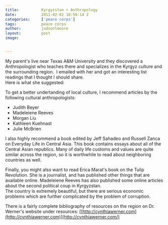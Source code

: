 ```yaml
---
title:			Kyrgyzstan + Anthropology
date:			2011-02-02 16:50:14 Z
categories:		['peace corps']
tags:			peace corps
author:			judsonlmoore
layout:			post
image:			


---
```


My parent's live near Texas A&M University and they discovered a Anthropologist who teaches there and specializes in the Kyrgyz culture and the surrounding region.  I emailed with her and got an interesting list readings that I thought I should share.  
Here is what she suggested:

To get a better undertanding of local culture, I recommend articles by the following cultural anthropologists:

- Judith Beyer
- Madeleiene Reeves
- Morgan Liu
- Kathleen Kuehnast
- Julie McBrien

I also highly recommend a book edited by Jeff Sahadeo and Russell Zanca on Everyday Life in Central Asia. This book contains essays about all of the Central Asian republics. Many of daily life customs and values are quite similar across the region, so it is worthwhile to read about neighboring countries as well.   

Finally, you might also want to read Erica Marat's book on the Tulip Revolution. She is a journalist, and has published other things that are available online. Madeleiene Reeves has also published some online articles about the second political coup in Kyrgyzstan.   
The country is extremely beautiful, but there are serious economic problems which are further complicated by the problem of corruption.

There is a fairly complete bibliography of resources on the region on Dr. Werner's website under resources: [[http://cynthiawerner.com](http://cynthiawerner.com)](http://cynthiawerner.com/)